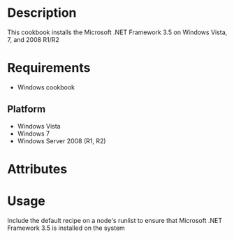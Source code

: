 Description
===========

This cookbook installs the Microsoft .NET Framework 3.5 on Windows Vista, 7, and 2008 R1/R2

Requirements
============

* Windows cookbook

Platform
--------

* Windows Vista
* Windows 7
* Windows Server 2008 (R1, R2)


Attributes
==========

Usage
=====

Include the default recipe on a node's runlist to ensure that Microsoft .NET Framework 3.5 is installed on the system



